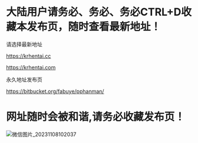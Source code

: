 # 大陆用户请务必、务必、务必CTRL+D收藏本发布页，随时查看最新地址！

请选择最新地址

[ https://krhentai.cc ]( https://krhentai.cc )

[ https://krhentai.com ]( https://krhentai.com )


永久地址发布页

[ https://bitbucket.org/fabuye/pphanman/ ]( https://bitbucket.org/fabuye/pphanman/ )

# 网址随时会被和谐,请务必收藏发布页！

![微信图片_20231108102037](https://github.com/pldqq1/-/assets/161739065/d25c5812-044a-45c0-9a46-f36f4eef6394)
